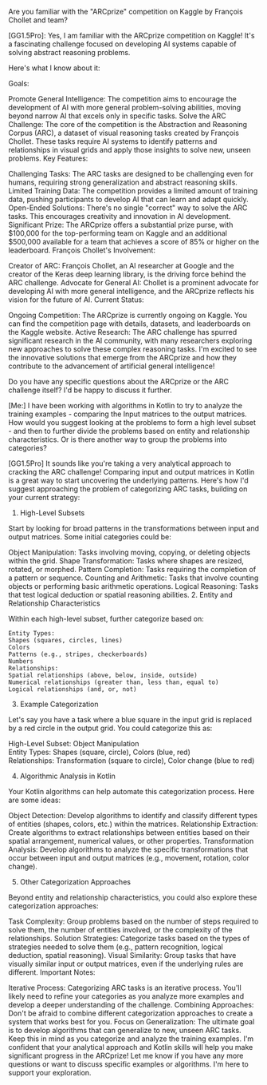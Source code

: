 Are you familiar with the "ARCprize" competition on Kaggle by François Chollet and team?

[GG1.5Pro]: Yes, I am familiar with the ARCprize competition on Kaggle! It's a fascinating challenge focused on developing AI systems capable of solving abstract reasoning problems.

Here's what I know about it:

Goals:

Promote General Intelligence: The competition aims to encourage the development of AI with more general problem-solving abilities, moving beyond narrow AI that excels only in specific tasks.
Solve the ARC Challenge: The core of the competition is the Abstraction and Reasoning Corpus (ARC), a dataset of visual reasoning tasks created by François Chollet. These tasks require AI systems to identify patterns and relationships in visual grids and apply those insights to solve new, unseen problems.
Key Features:

Challenging Tasks: The ARC tasks are designed to be challenging even for humans, requiring strong generalization and abstract reasoning skills.
Limited Training Data: The competition provides a limited amount of training data, pushing participants to develop AI that can learn and adapt quickly.
Open-Ended Solutions: There's no single "correct" way to solve the ARC tasks. This encourages creativity and innovation in AI development.
Significant Prize: The ARCprize offers a substantial prize purse, with $100,000 for the top-performing team on Kaggle and an additional $500,000 available for a team that achieves a score of 85% or higher on the leaderboard.
François Chollet's Involvement:

Creator of ARC: François Chollet, an AI researcher at Google and the creator of the Keras deep learning library, is the driving force behind the ARC challenge.
Advocate for General AI: Chollet is a prominent advocate for developing AI with more general intelligence, and the ARCprize reflects his vision for the future of AI.
Current Status:

Ongoing Competition: The ARCprize is currently ongoing on Kaggle. You can find the competition page with details, datasets, and leaderboards on the Kaggle website.
Active Research: The ARC challenge has spurred significant research in the AI community, with many researchers exploring new approaches to solve these complex reasoning tasks.
I'm excited to see the innovative solutions that emerge from the ARCprize and how they contribute to the advancement of artificial general intelligence!

Do you have any specific questions about the ARCprize or the ARC challenge itself? I'd be happy to discuss it further.

[Me:] I have been working with algorithms in Kotlin to try to analyze the training examples - comparing the Input matrices to the output matrices.   How would you suggest looking at the problems to form a high level subset - and then to further divide the problems based on entity and relationship characteristics.   Or is there another way to group the problems into categories?

[GG1.5Pro] It sounds like you're taking a very analytical approach to cracking the ARC challenge!  Comparing input and output matrices in Kotlin is a great way to start uncovering the underlying patterns. Here's how I'd suggest approaching the problem of categorizing ARC tasks, building on your current strategy:

1. High-Level Subsets

Start by looking for broad patterns in the transformations between input and output matrices. Some initial categories could be:

Object Manipulation: Tasks involving moving, copying, or deleting objects within the grid.
Shape Transformation: Tasks where shapes are resized, rotated, or morphed.
Pattern Completion: Tasks requiring the completion of a pattern or sequence.
Counting and Arithmetic: Tasks that involve counting objects or performing basic arithmetic operations.
Logical Reasoning: Tasks that test logical deduction or spatial reasoning abilities.
2. Entity and Relationship Characteristics

Within each high-level subset, further categorize based on:
```
Entity Types:
Shapes (squares, circles, lines)
Colors
Patterns (e.g., stripes, checkerboards)
Numbers
Relationships:
Spatial relationships (above, below, inside, outside)
Numerical relationships (greater than, less than, equal to)
Logical relationships (and, or, not)
```

3.  Example Categorization

Let's say you have a task where a blue square in the input grid is replaced by a red circle in the output grid. You could categorize this as:

High-Level Subset: Object Manipulation
<br>Entity Types: Shapes (square, circle), Colors (blue, red)
<br>Relationships: Transformation (square to circle), Color change (blue to red)

4.  Algorithmic Analysis in Kotlin

Your Kotlin algorithms can help automate this categorization process.  Here are some ideas:

Object Detection: Develop algorithms to identify and classify different types of entities (shapes, colors, etc.) within the matrices.
Relationship Extraction: Create algorithms to extract relationships between entities based on their spatial arrangement, numerical values, or other properties.
Transformation Analysis: Develop algorithms to analyze the specific transformations that occur between input and output matrices (e.g., movement, rotation, color change).

5. Other Categorization Approaches

Beyond entity and relationship characteristics, you could also explore these categorization approaches:

Task Complexity: Group problems based on the number of steps required to solve them, the number of entities involved, or the complexity of the relationships.
Solution Strategies: Categorize tasks based on the types of strategies needed to solve them (e.g., pattern recognition, logical deduction, spatial reasoning).
Visual Similarity: Group tasks that have visually similar input or output matrices, even if the underlying rules are different.
Important Notes:

Iterative Process: Categorizing ARC tasks is an iterative process. You'll likely need to refine your categories as you analyze more examples and develop a deeper understanding of the challenge.
Combining Approaches: Don't be afraid to combine different categorization approaches to create a system that works best for you.
Focus on Generalization: The ultimate goal is to develop algorithms that can generalize to new, unseen ARC tasks. Keep this in mind as you categorize and analyze the training examples.
I'm confident that your analytical approach and Kotlin skills will help you make significant progress in the ARCprize! Let me know if you have any more questions or want to discuss specific examples or algorithms. I'm here to support your exploration.

